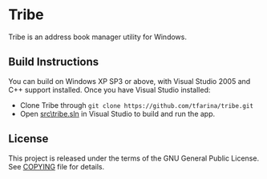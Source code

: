 # Tribe

Tribe is an address book manager utility for Windows.

## Build Instructions

You can build on Windows XP SP3 or above, with Visual Studio 2005 and C++
support installed. Once you have Visual Studio installed:

* Clone Tribe through ```git clone https://github.com/tfarina/tribe.git```
* Open [src\tribe.sln](/src/tribe.sln) in Visual Studio to build and run the app.

## License
This project is released under the terms of the GNU General Public License. See [COPYING](COPYING) file for details.
